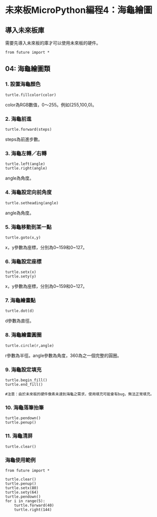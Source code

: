 # 未來板MicroPython編程4：海龜繪圖

## 導入未來板庫

需要先導入未來板的庫才可以使用未來板的硬件。

    from future import *
    
## 04: 海龜繪圖類

### 1. 設置海龜顏色

    turtle.fillcolor(color)
    
color為RGB數值，0～255。例如(255,100,0)。

### 2. 海龜前進

    turtle.forward(steps)
    
steps為前進步數。
    
### 3. 海龜左轉／右轉

    turtle.left(angle)
    turtle.right(angle)
    
angle為角度。

### 4. 海龜設定向前角度

    turtle.setheading(angle)
    
angle為角度。

### 5. 海龜移動到某一點

    turtle.goto(x,y)
    
x，y參數為座標，分別為0~159和0~127。

### 6. 海龜設定座標

    turtle.setx(x)
    turtle.sety(y)
    
x，y參數為座標，分別為0~159和0~127。

### 7. 海龜繪畫點
    
    turtle.dot(d)
    
d參數為直徑。

### 8. 海龜繪畫圓圈

    turtle.circle(r,angle)
    
r參數為半徑。angle參數為角度，360為之一個完整的圓圈。

### 9. 海龜設定填充

    turtle.begin_fill()
    turtle.end_fill()
    
    #注意：由於未來板的硬件像素未達到海龜之需求，使用填充可能會有bug，無法正常填充。
    
### 10. 海龜落筆抬筆

    turtle.pendown()
    turtle.penup()

### 11. 海龜清屏

    turtle.clear()
    
### 海龜使用範例

    from future import *

    turtle.clear()
    turtle.penup()
    turtle.setx(80)
    turtle.sety(64)
    turtle.pendown()
    for i in range(5):
        turtle.forward(40)
        turtle.right(144)
